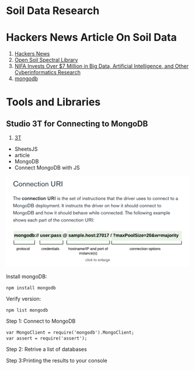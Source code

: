 # Soil Data Research

# Hackers News Article On Soil Data
1. [Hackers News](https://news.ycombinator.com/item?id=32293359)
1. [Open Soil Spectral Library
](https://soilspectroscopy.github.io/ossl-manual/)
1. [NIFA Invests Over $7 Million in Big Data, Artificial Intelligence, and Other Cyberinformatics Research](https://www.nifa.usda.gov/about-nifa/press-releases/nifa-invests-over-7-million-big-data-artificial-intelligence-other)
1. [mongodb](https://soilspectroscopy.github.io/ossl-manual/index.html#ossl-mongodb)


# Tools and Libraries
## Studio 3T for Connecting to MongoDB
1. [3T](https://studio3t.com)
- SheetsJS
- article
- MongoDB
- Connect MongoDB with JS

![connection string](./mongoconn.png)

Install mongoDB:

```
npm install mongodb
```

Verify version:

```
npm list mongodb
```

Step 1: Connect to MongoDB

```
var MongoClient = require('mongodb').MongoClient;
var assert = require('assert');
```

Step 2: Retrive a list of databases

Step 3:Printing the results to your console
